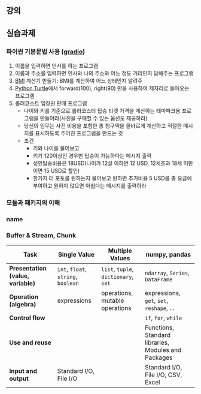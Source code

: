 ## 강의
[](https://www.geeksforgeeks.org/python/python-data-types/)

## 실습과제
### 파이썬 기본문법 사용 ([gradio](https://www.gradio.app/playground))

1. 이름을 입력하면 인사를 하는 프로그램
2. 이름과 주소를 입력하면 인사와 나의 주소와 어느 정도 거리인지 답해주는 프로그램
3. [BMI](https://en.wikipedia.org/wiki/Body_mass_index) 계산기 만들기: BMI를 계산하여 어느 상테인지 알려주
4. [Python Turtle](https://pypi.org/project/ColabTurtlePlus/)에서 forward(100), right(90) 만을 사용하여 제자리로 돌아오는 프로그램
5. 롤러코스트 입장권 판매 프로그램
   - 나이와 키를 기준으로 롤러코스터 탑승 티켓 가격을 계산하는 테마파크용 프로그램을 만들어라(사진을 구매할 수 있는 옵션도 제공하라)
   - 당신의 임무는 사진 비용을 포함한 총 청구액을 올바르게 계산하고 적절한 메시지를 표시하도록 주어진 프로그램을 만드는 것
   - 조건
     - 키와 나이를 물어보고
     - 키가 120이상인 경우만 탑승이 가능하다는 메시지 출력
     - 성인탑승비용은 18USD(나이가 12살 이하면 12 USD, 12세초과 18세 미만이면 15 USD로 할인)
     - 한가지 더 포토를 원하는지 물어보고 원하면 추가비용 5 USD를 총 요금에 부여하고 원하지 않으면 아쉽다는 메시지를 출력하라

### 모듈과 패키지의 이해
### __name__
### Buffer & Stream, Chunk


| Task                         | Single Value                           | Multiple Values                                | numpy, pandas                                         |
|-----------------------------|----------------------------------------|------------------------------------------------|--------------------------------------------------------|
| **Presentation (value, variable)** | `int`, `float`, `string`, `boolean`       | `list`, `tuple`, `dictionary`, `set`           | `ndarray`, `Series`, `DataFrame`                      |
| **Operation (algebra)**     | expressions                            | operations, mutable operations                 | expressions, `get`, `set`, `reshape`, ...             |
| **Control flow**            |                                        |                                                | `if`, `for`, `while`                                  |
| **Use and reuse**           |                                        |                                                | Functions, Standard libraries, Modules and Packages   |
| **Input and output**        | Standard I/O, File I/O                 |                                                | Standard I/O, File I/O, CSV, Excel                    |

